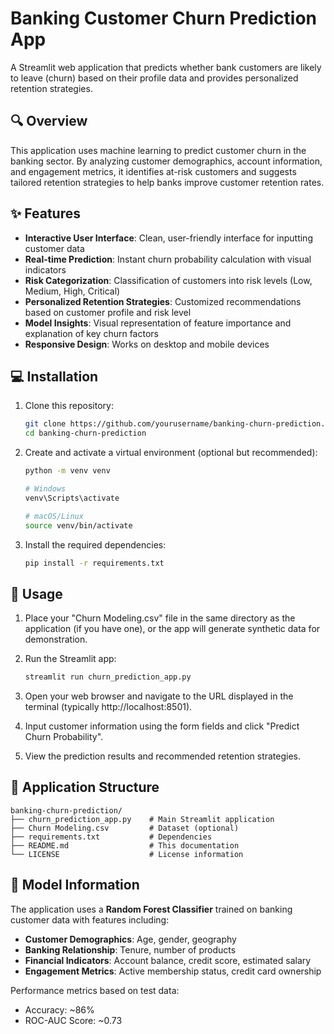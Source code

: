 # Banking Customer Churn Prediction App

A Streamlit web application that predicts whether bank customers are likely to leave (churn) based on their profile data and provides personalized retention strategies.

## 🔍 Overview

This application uses machine learning to predict customer churn in the banking sector. By analyzing customer demographics, account information, and engagement metrics, it identifies at-risk customers and suggests tailored retention strategies to help banks improve customer retention rates.

## ✨ Features

- **Interactive User Interface**: Clean, user-friendly interface for inputting customer data
- **Real-time Prediction**: Instant churn probability calculation with visual indicators
- **Risk Categorization**: Classification of customers into risk levels (Low, Medium, High, Critical)
- **Personalized Retention Strategies**: Customized recommendations based on customer profile and risk level
- **Model Insights**: Visual representation of feature importance and explanation of key churn factors
- **Responsive Design**: Works on desktop and mobile devices

## 💻 Installation

1. Clone this repository:
   ```bash
   git clone https://github.com/yourusername/banking-churn-prediction.git
   cd banking-churn-prediction
   ```

2. Create and activate a virtual environment (optional but recommended):
   ```bash
   python -m venv venv
   
   # Windows
   venv\Scripts\activate
   
   # macOS/Linux
   source venv/bin/activate
   ```

3. Install the required dependencies:
   ```bash
   pip install -r requirements.txt
   ```

## 🚀 Usage

1. Place your "Churn Modeling.csv" file in the same directory as the application (if you have one), or the app will generate synthetic data for demonstration.

2. Run the Streamlit app:
   ```bash
   streamlit run churn_prediction_app.py
   ```

3. Open your web browser and navigate to the URL displayed in the terminal (typically http://localhost:8501).

4. Input customer information using the form fields and click "Predict Churn Probability".

5. View the prediction results and recommended retention strategies.

## 📁 Application Structure

```
banking-churn-prediction/
├── churn_prediction_app.py    # Main Streamlit application
├── Churn Modeling.csv         # Dataset (optional)
├── requirements.txt           # Dependencies
├── README.md                  # This documentation
└── LICENSE                    # License information
```

## 🧠 Model Information

The application uses a **Random Forest Classifier** trained on banking customer data with features including:

- **Customer Demographics**: Age, gender, geography
- **Banking Relationship**: Tenure, number of products
- **Financial Indicators**: Account balance, credit score, estimated salary
- **Engagement Metrics**: Active membership status, credit card ownership

Performance metrics based on test data:
- Accuracy: ~86%
- ROC-AUC Score: ~0.73
